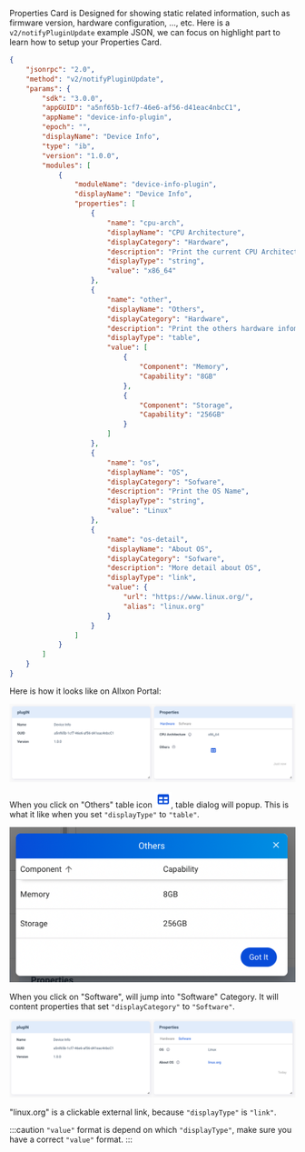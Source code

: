 Properties Card is Designed for showing static related information, such as firmware version, hardware configuration, ..., etc. Here is a `v2/notifyPluginUpdate` example JSON, we can focus on highlight part to learn how to setup your Properties Card.

```json {16-61}" 
{
    "jsonrpc": "2.0",
    "method": "v2/notifyPluginUpdate",
    "params": {
        "sdk": "3.0.0",
        "appGUID": "a5nf65b-1cf7-46e6-af56-d41eac4nbcC1",
        "appName": "device-info-plugin",
        "epoch": "",
        "displayName": "Device Info",
        "type": "ib",
        "version": "1.0.0",
        "modules": [
            {
                "moduleName": "device-info-plugin",
                "displayName": "Device Info",
                "properties": [
                    {
                        "name": "cpu-arch",
                        "displayName": "CPU Architecture",
                        "displayCategory": "Hardware",
                        "description": "Print the current CPU Architecture",
                        "displayType": "string",
                        "value": "x86_64"
                    },
                    {
                        "name": "other",
                        "displayName": "Others",
                        "displayCategory": "Hardware",
                        "description": "Print the others hardware infomation",
                        "displayType": "table",
                        "value": [
                            {
                                "Component": "Memory",
                                "Capability": "8GB"
                            },
                            {
                                "Component": "Storage",
                                "Capability": "256GB"
                            }
                        ]
                    },
                    {
                        "name": "os",
                        "displayName": "OS",
                        "displayCategory": "Sofware",
                        "description": "Print the OS Name",
                        "displayType": "string",
                        "value": "Linux"
                    },
                    {
                        "name": "os-detail",
                        "displayName": "About OS",
                        "displayCategory": "Sofware",
                        "description": "More detail about OS",
                        "displayType": "link",
                        "value": {
                            "url": "https://www.linux.org/",
                            "alias": "linux.org"
                        } 
                    }
                ]
            }
        ]
    }
}
```

Here is how it looks like on Allxon Portal:

![properties-hardware](_img/properties-hardware.png)

When you click on "Others" table icon ![properties-table-icon](_img/properties-table-icon.png), table dialog will popup. This is what it like when you set `"displayType"` to `"table"`.

![properties-table](_img/properties-table.png)

When you click on "Software", will jump into "Software" Category. It will content properties that set `"displayCategory"` to `"Software"`.

![properties-software](_img/properties-software.png)

"linux.org" is a clickable external link, because `"displayType"` is `"link"`.

:::caution
`"value"` format is depend on which `"displayType"`, make sure you have a correct `"value"` format. 
:::